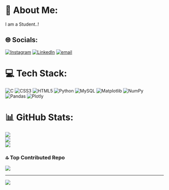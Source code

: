 # 💫 About Me:
I am a Student..!<br>


## 🌐 Socials:
[![Instagram](https://img.shields.io/badge/Instagram-%23E4405F.svg?logo=Instagram&logoColor=white)](https://instagram.com/adarsha_g_c) [![LinkedIn](https://img.shields.io/badge/LinkedIn-%230077B5.svg?logo=linkedin&logoColor=white)](https://linkedin.com/in/adarsha-g-c) [![email](https://img.shields.io/badge/Email-D14836?logo=gmail&logoColor=white)](mailto:adarshagc2004@gmail.com) 

# 💻 Tech Stack:
![C](https://img.shields.io/badge/c-%2300599C.svg?style=flat&logo=c&logoColor=white) ![CSS3](https://img.shields.io/badge/css3-%231572B6.svg?style=flat&logo=css3&logoColor=white) ![HTML5](https://img.shields.io/badge/html5-%23E34F26.svg?style=flat&logo=html5&logoColor=white) ![Python](https://img.shields.io/badge/python-3670A0?style=flat&logo=python&logoColor=ffdd54) ![MySQL](https://img.shields.io/badge/mysql-4479A1.svg?style=flat&logo=mysql&logoColor=white) ![Matplotlib](https://img.shields.io/badge/Matplotlib-%23ffffff.svg?style=flat&logo=Matplotlib&logoColor=black) ![NumPy](https://img.shields.io/badge/numpy-%23013243.svg?style=flat&logo=numpy&logoColor=white) ![Pandas](https://img.shields.io/badge/pandas-%23150458.svg?style=flat&logo=pandas&logoColor=white) ![Plotly](https://img.shields.io/badge/Plotly-%233F4F75.svg?style=flat&logo=plotly&logoColor=white)
# 📊 GitHub Stats:
![](https://github-readme-stats.vercel.app/api?username=adarshagc&theme=aura_dark&hide_border=false&include_all_commits=true&count_private=true)<br/>
![](https://github-readme-streak-stats.herokuapp.com/?user=adarshagc&theme=aura_dark&hide_border=false)<br/>
![](https://github-readme-stats.vercel.app/api/top-langs/?username=adarshagc&theme=aura_dark&hide_border=false&include_all_commits=true&count_private=true&layout=compact)

### 🔝 Top Contributed Repo
![](https://github-contributor-stats.vercel.app/api?username=adarshagc&limit=5&theme=dark&combine_all_yearly_contributions=true)

---
[![](https://visitcount.itsvg.in/api?id=adarshagc&icon=0&color=0)](https://visitcount.itsvg.in)

<!-- Proudly created with GPRM ( https://gprm.itsvg.in ) -->
